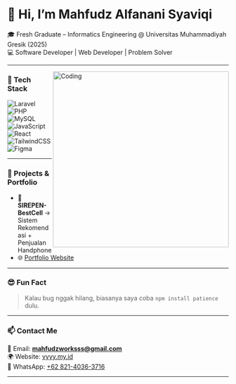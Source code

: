 # 👋 Hi, I’m Mahfudz Alfanani Syaviqi  

🎓 Fresh Graduate – Informatics Engineering @ Universitas Muhammadiyah Gresik (2025)  
💻 Software Developer | Web Developer | Problem Solver  

---

<img align="right" alt="Coding" width="400" src="https://cdn.jsdelivr.net/gh/abhisheknaiidu/abhisheknaiidu@master/code.gif" />

### 🔧 Tech Stack  
![Laravel](https://img.shields.io/badge/Laravel-FF2D20?style=for-the-badge&logo=laravel&logoColor=white)  
![PHP](https://img.shields.io/badge/PHP-777BB4?style=for-the-badge&logo=php&logoColor=white)  
![MySQL](https://img.shields.io/badge/MySQL-005C84?style=for-the-badge&logo=mysql&logoColor=white)  
![JavaScript](https://img.shields.io/badge/JavaScript-323330?style=for-the-badge&logo=javascript&logoColor=F7DF1E)  
![React](https://img.shields.io/badge/React-20232A?style=for-the-badge&logo=react&logoColor=61DAFB)  
![TailwindCSS](https://img.shields.io/badge/Tailwind_CSS-38B2AC?style=for-the-badge&logo=tailwind-css&logoColor=white)  
![Figma](https://img.shields.io/badge/Figma-F24E1E?style=for-the-badge&logo=figma&logoColor=white)  

---

### 🚀 Projects & Portfolio  
- 📱 **SIREPEN-BestCell** → Sistem Rekomendasi + Penjualan Handphone  
- 🌐 [Portfolio Website](https://vyyy.my.id)  

---

### 😎 Fun Fact  
> Kalau bug nggak hilang, biasanya saya coba `npm install patience` dulu.  

---

### 📫 Contact Me  
📩 Email: **mahfudzworksss@gmail.com**  
🌍 Website: [vyyy.my.id](https://vyyy.my.id)  
📱 WhatsApp: [+62 821-4036-3716](https://wa.me/6282140363716)  

---
